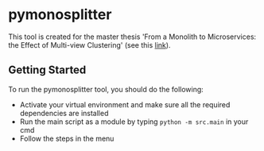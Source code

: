 # pymonosplitter

This tool is created for the master thesis 'From a Monolith to Microservices: the Effect of Multi-view Clustering' (see this [link](https://github.com/larsvasseldonk/thesis)).

## Getting Started

To run the pymonosplitter tool, you should do the following:

- Activate your virtual environment and make sure all the required dependencies are installed
- Run the main script as a module by typing `python -m src.main` in your cmd
- Follow the steps in the menu

